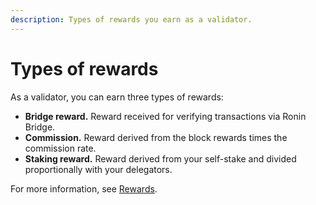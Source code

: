 ```yaml
---
description: Types of rewards you earn as a validator.
---
```


# Types of rewards
As a validator, you can earn three types of rewards:
* **Bridge reward.** Reward received for verifying transactions via Ronin Bridge. 
* **Commission.** Reward derived from the block rewards times the commission rate.
* **Staking reward.** Reward derived from your self-stake and divided proportionally with your delegators.

For more information, see [Rewards](../../basics/rewards.md).
